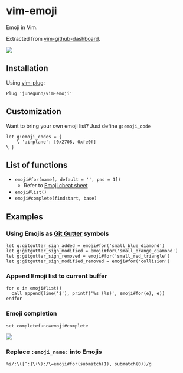 vim-emoji
=========

Emoji in Vim.

Extracted from
[vim-github-dashboard](https://github.com/junegunn/vim-github-dashboard).

![](https://raw.github.com/junegunn/i/master/emoji-sign.png)

Installation
------------

Using [vim-plug](https://github.com/junegunn/vim-plug):

```vim
Plug 'junegunn/vim-emoji'
```

Customization
-------------

Want to bring your own emoji list? Just define `g:emoji_code`

```vim
let g:emoji_codes = {
    \ 'airplane': [0x2708, 0xfe0f]
\ }
```

List of functions
-----------------

- `emoji#for(name[, default = '', pad = 1])`
  - Refer to [Emoji cheat sheet](http://www.emoji-cheat-sheet.com)
- `emoji#list()`
- `emoji#complete(findstart, base)`

Examples
--------

### Using Emojis as [Git Gutter](https://github.com/airblade/vim-gitgutter) symbols

```vim
let g:gitgutter_sign_added = emoji#for('small_blue_diamond')
let g:gitgutter_sign_modified = emoji#for('small_orange_diamond')
let g:gitgutter_sign_removed = emoji#for('small_red_triangle')
let g:gitgutter_sign_modified_removed = emoji#for('collision')
```

### Append Emoji list to current buffer

```vim
for e in emoji#list()
  call append(line('$'), printf('%s (%s)', emoji#for(e), e))
endfor
```

### Emoji completion

```vim
set completefunc=emoji#complete
```

![](https://raw.github.com/junegunn/i/master/emoji-complete.gif)

### Replace `:emoji_name:` into Emojis

```vim
%s/:\([^:]\+\):/\=emoji#for(submatch(1), submatch(0))/g
```

